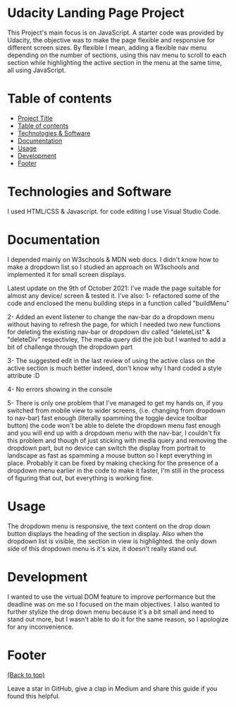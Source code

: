 # Udacity Landing Page Project
<!-- Add banner here -->

<!-- Describe your project in brief -->
This Project's main focus is on JavaScript.
A starter code was provided by Udacity, the objective was to make the page flexible and responsive for different screen sizes.
By flexible I mean, adding a flexible nav menu depending on the number of sections, using this nav menu to scroll to each section
while highlighting the active section in the menu at the same time, all using JavaScript.


# Table of contents

- [Project Title](#udacity-landing-page-project)
- [Table of contents](#table-of-contents)
- [Technologies & Software](#technologies-and-software)
- [Documentation](#documentation)
- [Usage](#usage)
- [Development](#development)
- [Footer](#footer)

# Technologies and Software

I used HTML/CSS & Javascript.
for code editing I use Visual Studio Code.

# Documentation

I depended mainly on W3schools & MDN web docs.
I didn't know how to make a dropdown list so I studied an approach on W3schools and implemented it for small screen displays.

Latest update on the 9th of October 2021:
I've made the page suitable for almost any device/ screen & tested it.
I've also:
1- refactored some of the code and enclosed the menu building steps in a function called "buildMenu"

2- Added an event listener to change the nav-bar do a dropdown menu without having to refresh the page,
for which I needed two new functions for deleting the existing nav-bar or dropdown div called "deleteList" &
"deleteDiv" respectivley, The media query did the job but I wanted to add a bit of challenge through the dropdown part

3- The suggested edit in the last review of using the active class on the active section is much better indeed, 
     don't know why I hard coded a style attribute :D

4- No errors showing in the console

5- There is only one problem that I've managed to get my hands on, if you switched from mobile view
to wider screens, (i.e. changing from dropdown to nav-bar) fast enough (literally spamming the toggle device toolbar button)
the code won't be able to delete the dropdown menu fast enough and you will end up with a dropdown menu with the nav-bar,
I couldn't fix this problem and though of just sticking with media query and removing the dropdown part, but no device can switch
the display from portrait to landscape as fast as spamming a mouse button so I kept everything in place. Probably it can be fixed by
making checking for the presence of a dropdown menu earlier in the code to make it faster, I'm still in the process of figuring that out,
but everything is working fine.

# Usage

The dropdown menu is responsive, the text content on the drop down button displays the heading of the section in display.
Also when the dropdown list is visible, the section in view is highlighted.
the only down side of this dropdown menu is it's size, it doesn't really stand out.

# Development
I wanted to use the virtual DOM feature to improve performance but the deadline was on me so I focused on the main objectives.
I also wanted to further stylize the drop down menu because it's a bit small and need to stand out more, but I wasn't able to do it 
for the same reason, so I apologize for any inconvenience.





# Footer
[(Back to top)](#table-of-contents)


Leave a star in GitHub, give a clap in Medium and share this guide if you found this helpful.



